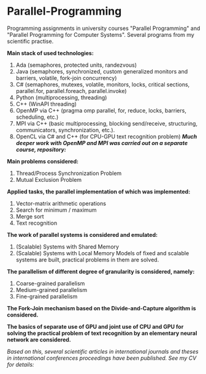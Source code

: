 # Parallel-Programming

Programming assignments in university courses "Parallel Programming" and "Parallel Programming for Computer Systems".
Several programs from my scientific practise.

**Main stack of used technologies:**
1. Ada (semaphores, protected units, randezvous)
2. Java (semaphores, synchronized, custom generalized monitors and barriers, volatile, fork-join concurrency) 
4. C# (semaphores, mutexes, volatile, monitors, locks, critical sections, parallel.for, parallel.foreach, parallel.invoke)
5. Python (multiprocessing, threading)
6. C++ (WinAPI threading)
7. OpenMP via C++ (pragma omp parallel, for, reduce, locks, barriers, scheduling, etc.)
8. MPI via C++ (basic multiprocessing, blocking send/receive, structuring, communicators, synchronization, etc.).   
9. OpenCL via C# and C++ (for CPU-GPU text recognition problem)
_**Much deeper work with OpenMP and MPI was carried out on a separate course, repository:**_

**Main problems considered:**
1. Thread/Process Synchronization Problem
2. Mutual Exclusion Problem

**Applied tasks, the parallel implementation of which was implemented:**
1. Vector-matrix arithmetic operations
2. Search for minimum / maximum
3. Merge sort
4. Text recognition

**The work of parallel systems is considered and emulated:**
1. (Scalable) Systems with Shared Memory
2. (Scalable) Systems with Local Memory
Models of fixed and scalable systems are built, practical problems in them are solved.

**The parallelism of different degree of granularity is considered, namely:**
1. Coarse-grained parallelism
2. Medium-grained parallelism
3. Fine-grained parallelism

**The Fork-Join mechanism based on the Divide-and-Capture algorithm is considered.**

**The basics of separate use of GPU and joint use of CPU and GPU for solving the practical problem of text recognition by an elementary neural network are considered.**

_Based on this, several scientific articles in international journals and theses in international conferences proceedings have been published. See my CV for details:_
